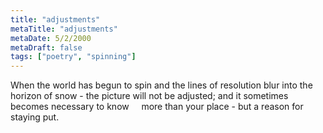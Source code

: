 ```yaml
---
title: "adjustments"
metaTitle: "adjustments"
metaDate: 5/2/2000
metaDraft: false
tags: ["poetry", "spinning"]
---
```


When the world has begun to spin
and the lines of resolution blur into the horizon of snow -
the picture will not be adjusted;
and it sometimes becomes necessary to know
    more than your place -
but a reason for staying put.

